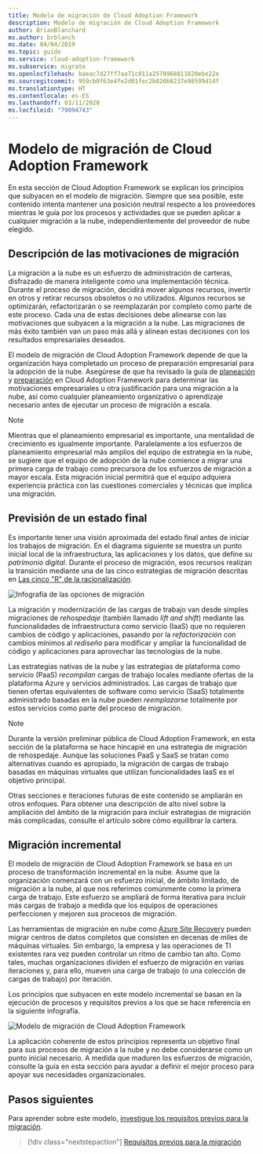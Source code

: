 ```yaml
---
title: Modelo de migración de Cloud Adoption Framework
description: Modelo de migración de Cloud Adoption Framework
author: BrianBlanchard
ms.author: brblanch
ms.date: 04/04/2019
ms.topic: guide
ms.service: cloud-adoption-framework
ms.subservice: migrate
ms.openlocfilehash: baeac7d27ff7aa71c011a2578968811820ebe22e
ms.sourcegitcommit: 959cb0f63e4fe2d01fec2b820b8237e98599d14f
ms.translationtype: HT
ms.contentlocale: es-ES
ms.lasthandoff: 03/11/2020
ms.locfileid: "79094743"
---
```

# <a name="cloud-adoption-framework-migration-model"></a>Modelo de migración de Cloud Adoption Framework

En esta sección de Cloud Adoption Framework se explican los principios que subyacen en el modelo de migración. Siempre que sea posible, este contenido intenta mantener una posición neutral respecto a los proveedores mientras le guía por los procesos y actividades que se pueden aplicar a cualquier migración a la nube, independientemente del proveedor de nube elegido.

## <a name="understand-migration-motivations"></a>Descripción de las motivaciones de migración

La migración a la nube es un esfuerzo de administración de carteras, disfrazado de manera inteligente como una implementación técnica. Durante el proceso de migración, decidirá mover algunos recursos, invertir en otros y retirar recursos obsoletos o no utilizados. Algunos recursos se optimizarán, refactorizarán o se reemplazarán por completo como parte de este proceso. Cada una de estas decisiones debe alinearse con las motivaciones que subyacen a la migración a la nube. Las migraciones de más éxito también van un paso más allá y alinean estas decisiones con los resultados empresariales deseados.

El modelo de migración de Cloud Adoption Framework depende de que la organización haya completado un proceso de preparación empresarial para la adopción de la nube. Asegúrese de que ha revisado la guía de [planeación](../../strategy/index.md) y [preparación](../../ready/index.md) en Cloud Adoption Framework para determinar las motivaciones empresariales u otra justificación para una migración a la nube, así como cualquier planeamiento organizativo o aprendizaje necesario antes de ejecutar un proceso de migración a escala.

> [!NOTE]
> Mientras que el planeamiento empresarial es importante, una mentalidad de crecimiento es igualmente importante. Paralelamente a los esfuerzos de planeamiento empresarial más amplios del equipo de estrategia en la nube, se sugiere que el equipo de adopción de la nube comience a migrar una primera carga de trabajo como precursora de los esfuerzos de migración a mayor escala. Esta migración inicial permitirá que el equipo adquiera experiencia práctica con las cuestiones comerciales y técnicas que implica una migración.

## <a name="envision-an-end-state"></a>Previsión de un estado final

Es importante tener una visión aproximada del estado final antes de iniciar los trabajos de migración. En el diagrama siguiente se muestra un punto inicial local de la infraestructura, las aplicaciones y los datos, que define su *patrimonio digital*. Durante el proceso de migración, esos recursos realizan la transición mediante una de las cinco estrategias de migración descritas en [Las cinco "R" de la racionalización](../../digital-estate/5-rs-of-rationalization.md).

![Infografía de las opciones de migración](../../_images/migrate/migration-options.png)

La migración y modernización de las cargas de trabajo van desde simples migraciones de _rehospedaje_ (también llamado _lift and shift_) mediante las funcionalidades de infraestructura como servicio (IaaS) que no requieren cambios de código y aplicaciones, pasando por la _refactorización_ con cambios mínimos al _rediseño_ para modificar y ampliar la funcionalidad de código y aplicaciones para aprovechar las tecnologías de la nube.

Las estrategias nativas de la nube y las estrategias de plataforma como servicio (PaaS) *recompilan* cargas de trabajo locales mediante ofertas de la plataforma Azure y servicios administrados. Las cargas de trabajo que tienen ofertas equivalentes de software como servicio (SaaS) totalmente administrado basadas en la nube pueden *reemplazarse* totalmente por estos servicios como parte del proceso de migración.

> [!NOTE]
> Durante la versión preliminar pública de Cloud Adoption Framework, en esta sección de la plataforma se hace hincapié en una estrategia de migración de rehospedaje. Aunque las soluciones PaaS y SaaS se tratan como alternativas cuando es apropiado, la migración de cargas de trabajo basadas en máquinas virtuales que utilizan funcionalidades IaaS es el objetivo principal.
>
> Otras secciones e iteraciones futuras de este contenido se ampliarán en otros enfoques. Para obtener una descripción de alto nivel sobre la ampliación del ámbito de la migración para incluir estrategias de migración más complicadas, consulte el artículo sobre cómo equilibrar la cartera.

## <a name="incremental-migration"></a>Migración incremental

El modelo de migración de Cloud Adoption Framework se basa en un proceso de transformación incremental en la nube. Asume que la organización comenzará con un esfuerzo inicial, de ámbito limitado, de migración a la nube, al que nos referimos comúnmente como la primera carga de trabajo. Este esfuerzo se ampliará de forma iterativa para incluir más cargas de trabajo a medida que los equipos de operaciones perfeccionen y mejoren sus procesos de migración.

Las herramientas de migración en nube como [Azure Site Recovery](https://docs.microsoft.com/azure/site-recovery/site-recovery-overview) pueden migrar centros de datos completos que consisten en decenas de miles de máquinas virtuales. Sin embargo, la empresa y las operaciones de TI existentes rara vez pueden controlar un ritmo de cambio tan alto. Como tales, muchas organizaciones dividen el esfuerzo de migración en varias iteraciones y, para ello, mueven una carga de trabajo (o una colección de cargas de trabajo) por iteración.

Los principios que subyacen en este modelo incremental se basan en la ejecución de procesos y requisitos previos a los que se hace referencia en la siguiente infografía.

![Modelo de migración de Cloud Adoption Framework](../../_images/migrate/methodology.png)

La aplicación coherente de estos principios representa un objetivo final para sus procesos de migración a la nube y no debe considerarse como un punto inicial necesario. A medida que maduren los esfuerzos de migración, consulte la guía en esta sección para ayudar a definir el mejor proceso para apoyar sus necesidades organizacionales.

## <a name="next-steps"></a>Pasos siguientes

Para aprender sobre este modelo, [investigue los requisitos previos para la migración](./prerequisites/index.md).

> [!div class="nextstepaction"]
> [Requisitos previos para la migración](./prerequisites/index.md)
